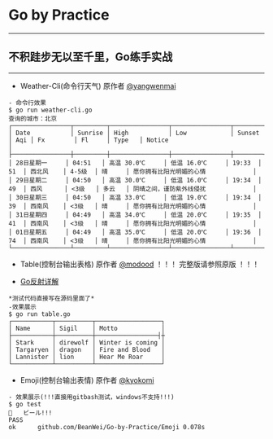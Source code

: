 # Go by Practice
-------------------------------
## 不积跬步无以至千里，Go练手实战
-------------------------------

* Weather-Cli(命令行天气)
    原作者 [@yangwenmai](https://github.com/yangwenmai/wg)    
```
- 命令行效果
$ go run weather-cli.go
查询的城市：北京
┌────────────────┬─────────┬────────────────┬────────────────┬────────┬─────┬───────────┬────────┬────────┬──────────────────────────────────────┐
│ Date           │ Sunrise │ High           │ Low            │ Sunset │ Aqi │ Fx        │ Fl     │ Type   │ Notice                               │
├────────────────┼─────────┼────────────────┼────────────────┼────────┼─────┼───────────┼────────┼────────┼──────────────────────────────────────┤
│ 28日星期一     │ 04:51   │ 高温 30.0℃     │ 低温 16.0℃     │ 19:33  │ 51  │ 西北风    │ 4-5级  │ 晴     │ 愿你拥有比阳光明媚的心情             │
│ 29日星期二     │ 04:50   │ 高温 30.0℃     │ 低温 16.0℃     │ 19:34  │ 49  │ 西风      │ <3级   │ 多云   │ 阴晴之间，谨防紫外线侵扰             │
│ 30日星期三     │ 04:50   │ 高温 33.0℃     │ 低温 19.0℃     │ 19:34  │ 39  │ 西南风    │ <3级   │ 晴     │ 愿你拥有比阳光明媚的心情             │
│ 31日星期四     │ 04:49   │ 高温 34.0℃     │ 低温 20.0℃     │ 19:35  │ 41  │ 西南风    │ <3级   │ 晴     │ 愿你拥有比阳光明媚的心情             │
│ 01日星期五     │ 04:49   │ 高温 35.0℃     │ 低温 20.0℃     │ 19:36  │ 74  │ 西南风    │ <3级   │ 晴     │ 愿你拥有比阳光明媚的心情             │
└────────────────┴─────────┴────────────────┴────────────────┴────────┴─────┴───────────┴────────┴────────┴──────────────────────────────────────
```

* Table(控制台输出表格)
    原作者 [@modood](https://github.com/modood/table)
    ！！！ 完整版请参照原版 ！！！
- [Go反射详解](http://www.cnblogs.com/golove/p/5909541.html)
```
*测试代码直接写在源码里面了*
-效果展示
$ go run table.go
┌───────────┬──────────┬──────────────────┐
│ Name      │ Sigil    │ Motto            │
├───────────┼──────────┼─────────────────┤┼
│ Stark     │ direwolf │ Winter is coming │
│ Targaryen │ dragon   │ Fire and Blood   │
│ Lannister │ lion     │ Hear Me Roar     │
└───────────┴──────────┴──────────────────┘
```

* Emoji(控制台输出表情)
    原作者 [@kyokomi](https://github.com/kyokomi/emoji)
```
- 效果展示(!!!直接用gitbash测试，windows不支持!!!)
$ go test
🍺   ビール!!!
PASS
ok      github.com/BeanWei/Go-by-Practice/Emoji 0.078s
```